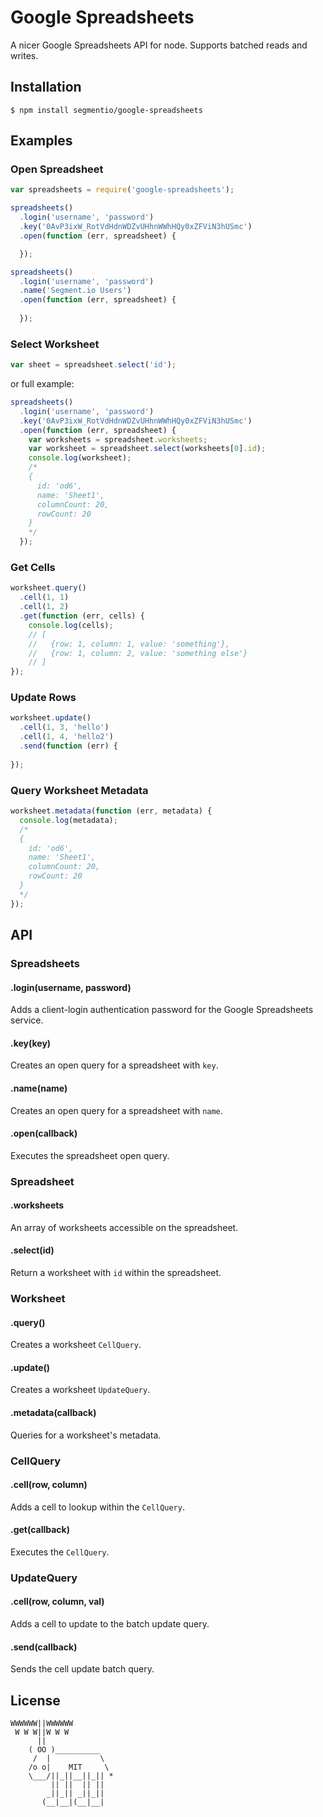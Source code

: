 # Google Spreadsheets

  A nicer Google Spreadsheets API for node. Supports batched reads and writes.

## Installation

    $ npm install segmentio/google-spreadsheets

## Examples

### Open Spreadsheet

```js
var spreadsheets = require('google-spreadsheets');

spreadsheets()
  .login('username', 'password')
  .key('0AvP3ixW_RotVdHdnWDZvUHhnWWhHQy0xZFViN3hUSmc')
  .open(function (err, spreadsheet) {

  });
```

```js
spreadsheets()
  .login('username', 'password')
  .name('Segment.io Users')
  .open(function (err, spreadsheet) {
    
  });
```


### Select Worksheet

```js
var sheet = spreadsheet.select('id');
```

or full example:

```js
spreadsheets()
  .login('username', 'password')
  .key('0AvP3ixW_RotVdHdnWDZvUHhnWWhHQy0xZFViN3hUSmc')
  .open(function (err, spreadsheet) {
    var worksheets = spreadsheet.worksheets;
    var worksheet = spreadsheet.select(worksheets[0].id);
    console.log(worksheet);
    /*
    {
      id: 'od6',
      name: 'Sheet1',
      columnCount: 20,
      rowCount: 20
    }
    */
  });
```

### Get Cells

```js
worksheet.query()
  .cell(1, 1)
  .cell(1, 2)
  .get(function (err, cells) {
    console.log(cells);
    // [
    //   {row: 1, column: 1, value: 'something'},
    //   {row: 1, column: 2, value: 'something else'}
    // ]
});
```

### Update Rows

```js
worksheet.update()
  .cell(1, 3, 'hello')
  .cell(1, 4, 'hello2')
  .send(function (err) {
    
});
```

### Query Worksheet Metadata

```js
worksheet.metadata(function (err, metadata) {
  console.log(metadata);
  /*
  {
    id: 'od6',
    name: 'Sheet1',
    columnCount: 20,
    rowCount: 20
  }
  */
});
```

## API

### Spreadsheets

#### .login(username, password)

  Adds a client-login authentication password for the Google Spreadsheets service.

#### .key(key)

  Creates an open query for a spreadsheet with `key`.

#### .name(name)

  Creates an open query for a spreadsheet with `name`.

#### .open(callback)

  Executes the spreadsheet open query.

### Spreadsheet

#### .worksheets

  An array of worksheets accessible on the spreadsheet.

#### .select(id)

  Return a worksheet with `id` within the spreadsheet.

### Worksheet

#### .query()

  Creates a worksheet `CellQuery`.

#### .update()

  Creates a worksheet `UpdateQuery`.

#### .metadata(callback)

  Queries for a worksheet's metadata.

### CellQuery

#### .cell(row, column)

  Adds a cell to lookup within the `CellQuery`.

#### .get(callback)

  Executes the `CellQuery`.

### UpdateQuery

#### .cell(row, column, val)

  Adds a cell to update to the batch update query.

#### .send(callback)

  Sends the cell update batch query.

## License

```
WWWWWW||WWWWWW
 W W W||W W W
      ||
    ( OO )__________
     /  |           \
    /o o|    MIT     \
    \___/||_||__||_|| *
         || ||  || ||
        _||_|| _||_||
       (__|__|(__|__|
```
